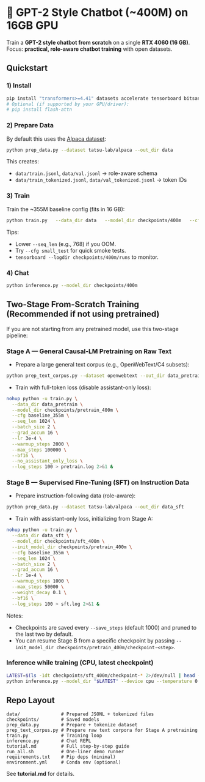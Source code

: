 # 🚀 GPT-2 Style Chatbot (~400M) on 16GB GPU

Train a **GPT-2 style chatbot from scratch** on a single **RTX 4060 (16 GB)**.
Focus: **practical, role-aware chatbot training** with open datasets.

## Quickstart

### 1) Install
```bash
pip install "transformers>=4.41" datasets accelerate tensorboard bitsandbytes
# Optional (if supported by your GPU/driver):
# pip install flash-attn
```

### 2) Prepare Data
By default this uses the [Alpaca dataset](https://huggingface.co/datasets/tatsu-lab/alpaca):
```bash
python prep_data.py --dataset tatsu-lab/alpaca --out_dir data
```
This creates:
- `data/train.jsonl`, `data/val.jsonl` → role-aware schema
- `data/train_tokenized.jsonl`, `data/val_tokenized.jsonl` → token IDs

### 3) Train
Train the ~355M baseline config (fits in 16 GB):
```bash
python train.py   --data_dir data   --model_dir checkpoints/400m   --cfg baseline_355m   --seq_len 1024   --batch_size 2   --grad_accum 16   --lr 3e-4   --warmup_steps 2000   --max_steps 100000   --bf16
```
Tips:
- Lower `--seq_len` (e.g., 768) if you OOM.
- Try `--cfg small_test` for quick smoke tests.
- `tensorboard --logdir checkpoints/400m/runs` to monitor.

### 4) Chat
```bash
python inference.py --model_dir checkpoints/400m
```

## Two-Stage From-Scratch Training (Recommended if not using pretrained)

If you are not starting from any pretrained model, use this two-stage pipeline:

### Stage A — General Causal-LM Pretraining on Raw Text
- Prepare a large general text corpus (e.g., OpenWebText/C4 subsets):
```bash
python prep_text_corpus.py --dataset openwebtext --out_dir data_pretrain
```
- Train with full-token loss (disable assistant-only loss):
```bash
nohup python -u train.py \
  --data_dir data_pretrain \
  --model_dir checkpoints/pretrain_400m \
  --cfg baseline_355m \
  --seq_len 1024 \
  --batch_size 2 \
  --grad_accum 16 \
  --lr 3e-4 \
  --warmup_steps 2000 \
  --max_steps 100000 \
  --bf16 \
  --no_assistant_only_loss \
  --log_steps 100 > pretrain.log 2>&1 &
```

### Stage B — Supervised Fine-Tuning (SFT) on Instruction Data
- Prepare instruction-following data (role-aware):
```bash
python prep_data.py --dataset tatsu-lab/alpaca --out_dir data_sft
```
- Train with assistant-only loss, initializing from Stage A:
```bash
nohup python -u train.py \
  --data_dir data_sft \
  --model_dir checkpoints/sft_400m \
  --init_model_dir checkpoints/pretrain_400m \
  --cfg baseline_355m \
  --seq_len 1024 \
  --batch_size 2 \
  --grad_accum 16 \
  --lr 1e-4 \
  --warmup_steps 1000 \
  --max_steps 50000 \
  --weight_decay 0.1 \
  --bf16 \
  --log_steps 100 > sft.log 2>&1 &
```

Notes:
- Checkpoints are saved every `--save_steps` (default 1000) and pruned to the last two by default.
- You can resume Stage B from a specific checkpoint by passing `--init_model_dir checkpoints/pretrain_400m/checkpoint-<step>`.

### Inference while training (CPU, latest checkpoint)
```bash
LATEST=$(ls -1dt checkpoints/sft_400m/checkpoint-* 2>/dev/null | head -1) && \
python inference.py --model_dir "$LATEST" --device cpu --temperature 0.2
```

## Repo Layout
```
data/               # Prepared JSONL + tokenized files
checkpoints/        # Saved models
prep_data.py        # Prepare + tokenize dataset
prep_text_corpus.py # Prepare raw text corpora for Stage A pretraining
train.py            # Training loop
inference.py        # Chat REPL
tutorial.md         # Full step-by-step guide
run_all.sh          # One-liner demo runner
requirements.txt    # Pip deps (minimal)
environment.yml     # Conda env (optional)
```
See **tutorial.md** for details.
